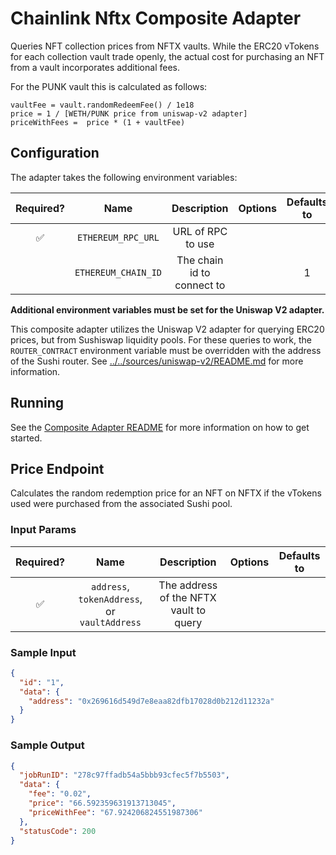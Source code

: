 # Chainlink Nftx Composite Adapter

Queries NFT collection prices from NFTX vaults. While the ERC20 vTokens for each collection vault trade openly, the actual cost for purchasing an NFT from a vault incorporates additional fees.

For the PUNK vault this is calculated as follows:

```
vaultFee = vault.randomRedeemFee() / 1e18
price = 1 / [WETH/PUNK price from uniswap-v2 adapter]
priceWithFees =  price * (1 + vaultFee)
```

## Configuration

The adapter takes the following environment variables:

| Required? |        Name         |        Description         | Options | Defaults to |
| :-------: | :-----------------: | :------------------------: | :-----: | :---------: |
|    ✅     | `ETHEREUM_RPC_URL`  |     URL of RPC to use      |         |             |
|           | `ETHEREUM_CHAIN_ID` | The chain id to connect to |         |      1      |

**Additional environment variables must be set for the Uniswap V2 adapter.**

This composite adapter utilizes the Uniswap V2 adapter for querying ERC20 prices, but from Sushiswap liquidity pools. For these queries to work, the `ROUTER_CONTRACT` environment variable must be overridden with the address of the Sushi router. See [../../sources/uniswap-v2/README.md](../../sources/uniswap-v2/README.md) for more information.

## Running

See the [Composite Adapter README](../README.md) for more information on how to get started.

## Price Endpoint

Calculates the random redemption price for an NFT on NFTX if the vTokens used were purchased from the associated Sushi pool.

### Input Params

| Required? |                     Name                     |              Description               | Options | Defaults to |
| :-------: | :------------------------------------------: | :------------------------------------: | :-----: | :---------: |
|    ✅     | `address`, `tokenAddress`, or `vaultAddress` | The address of the NFTX vault to query |         |             |

### Sample Input

```json
{
  "id": "1",
  "data": {
    "address": "0x269616d549d7e8eaa82dfb17028d0b212d11232a"
  }
}
```

### Sample Output

```json
{
  "jobRunID": "278c97ffadb54a5bbb93cfec5f7b5503",
  "data": {
    "fee": "0.02",
    "price": "66.592359631913713045",
    "priceWithFee": "67.924206824551987306"
  },
  "statusCode": 200
}
```
